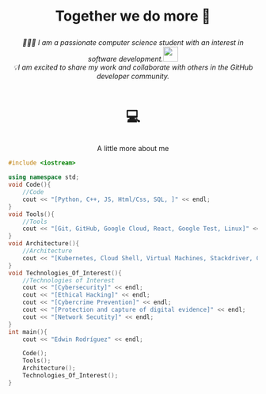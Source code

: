 # <p align="center"> Together we do more 🚀 </p> 

<p align="center">
<em>👨🏻‍💻 I am a passionate computer science student with an interest in software development.<a href="https://www.thoughtworks.com"></a><img src="https://media.giphy.com/media/WUlplcMpOCEmTGBtBW/giphy.gif" width="30"> 
<br>💡I am excited to share my work and collaborate with others in the GitHub developer community.
</em>
</p>

<p align="center">
<a href="https://www.linkedin.com/in/edwin-rodr%C3%ADguez-906972236/" target="_blank"><img alt="" src="https://img.shields.io/badge/LinkedIn-000?logo=linkedin&logoColor=white&style=for-the-badge" style="vertical-align:center" /></a></p> 
                                       

# <p align="center">💻</p>

 <p align="center"> A little more about me </p> 

```C++
#include <iostream>

using namespace std; 
void Code(){ 
    //Code
    cout << "[Python, C++, JS, Html/Css, SQL, ]" << endl; 
}
void Tools(){
    //Tools
    cout << "[Git, GitHub, Google Cloud, React, Google Test, Linux]" << endl;
}
void Architecture(){
    //Architecture
    cout << "[Kubernetes, Cloud Shell, Virtual Machines, Stackdriver, Cloud Functions, IMA, Cloud DNS, Cloud CDN]" << endl;
}
void Technologies_Of_Interest(){ 
    //Technologies of Interest
    cout << "[Cybersecurity]" << endl;
    cout << "[Ethical Hacking]" << endl;
    cout << "[Cybercrime Prevention]" << endl;
    cout << "[Protection and capture of digital evidence]" << endl; 
    cout << "[Network Secutity]" << endl;
}
int main(){
    cout << "Edwin Rodríguez" << endl;

    Code();
    Tools();
    Architecture();
    Technologies_Of_Interest();
}

